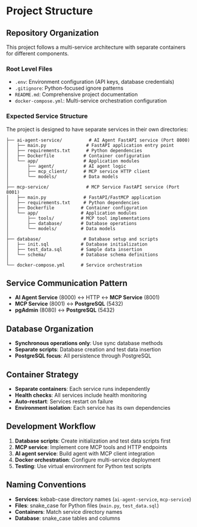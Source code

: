 # Project Structure

## Repository Organization

This project follows a multi-service architecture with separate containers for different components.

### Root Level Files
- `.env`: Environment configuration (API keys, database credentials)
- `.gitignore`: Python-focused ignore patterns
- `README.md`: Comprehensive project documentation
- `docker-compose.yml`: Multi-service orchestration configuration

### Expected Service Structure
The project is designed to have separate services in their own directories:

```
├── ai-agent-service/          # AI Agent FastAPI service (Port 8000)
│   ├── main.py               # FastAPI application entry point
│   ├── requirements.txt      # Python dependencies
│   ├── Dockerfile           # Container configuration
│   └── app/                 # Application modules
│       ├── agent/           # AI agent logic
│       ├── mcp_client/      # MCP service HTTP client
│       └── models/          # Data models
│
├── mcp-service/              # MCP Service FastAPI service (Port 8001)
│   ├── main.py              # FastAPI/FastMCP application
│   ├── requirements.txt     # Python dependencies  
│   ├── Dockerfile          # Container configuration
│   └── app/                # Application modules
│       ├── tools/          # MCP tool implementations
│       ├── database/       # Database operations
│       └── models/         # Data models
│
├── database/                # Database setup and scripts
│   ├── init.sql            # Database initialization
│   ├── test_data.sql       # Sample data insertion
│   └── schema/             # Database schema definitions
│
└── docker-compose.yml      # Service orchestration
```

## Service Communication Pattern
- **AI Agent Service** (8000) ↔ HTTP ↔ **MCP Service** (8001)
- **MCP Service** (8001) ↔ **PostgreSQL** (5432)
- **pgAdmin** (8080) ↔ **PostgreSQL** (5432)

## Database Organization
- **Synchronous operations only**: Use sync database methods
- **Separate scripts**: Database creation and test data insertion
- **PostgreSQL focus**: All persistence through PostgreSQL

## Container Strategy
- **Separate containers**: Each service runs independently
- **Health checks**: All services include health monitoring
- **Auto-restart**: Services restart on failure
- **Environment isolation**: Each service has its own dependencies

## Development Workflow
1. **Database scripts**: Create initialization and test data scripts first
2. **MCP service**: Implement core MCP tools and HTTP endpoints
3. **AI agent service**: Build agent with MCP client integration
4. **Docker orchestration**: Configure multi-service deployment
5. **Testing**: Use virtual environment for Python test scripts

## Naming Conventions
- **Services**: kebab-case directory names (`ai-agent-service`, `mcp-service`)
- **Files**: snake_case for Python files (`main.py`, `test_data.sql`)
- **Containers**: Match service directory names
- **Database**: snake_case tables and columns
